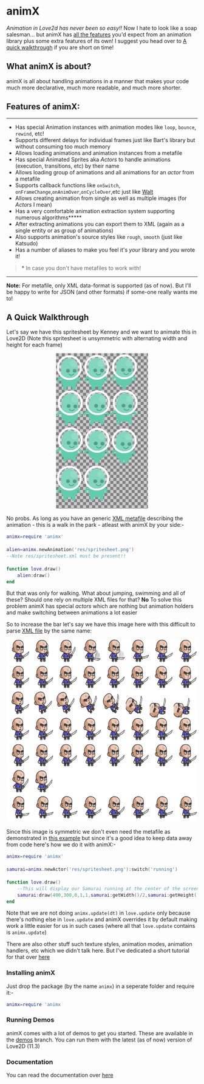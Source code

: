 # animX

*Animation in Love2d has never been so easy!!* Now I hate to look like a soap salesman... but animX has [all the features](#features-of-animx) you'd expect from an animation library plus some extra features of its own! I suggest you head over to [A quick walkthrough](#a-quick-walkthrough) if you are short on time!

## What animX is about?

animX is all about handling animations in a manner that makes your code much more declarative, much more readable, and much more shorter.

## Features of animX:
-------------------------

- Has special Animation instances with animation modes like `loop`, `bounce`, `rewind`, etc!
- Supports different delays for individual frames just like Bart's library but without consuming too much memory
- Allows loading animations and animation instances from a metafile
- Has special Animated Sprites aka *Actors* to handle animations (execution, transitions, etc) by their name
- Allows loading group of animations and all animations for an *actor* from a metafile
- Supports callback functions like `onSwitch`, `onFrameChange`,`onAnimOver`,`onCycleOver`,etc just like [Walt](https://github.com/davisdude/Walt)
- Allows creating animation from single as well as multiple images (for *Actors* I mean)
- Has a very comfortable animation extraction system supporting numerous algorithms**\***
- After extracting animations you can export them to XML (again as a single entity or as group of animations)
- Also supports animation's source styles like `rough`, `smooth` (just like Katsudo)
- Has a number of aliases to make you feel it's *your* library and *you* wrote it!

> **\*** In case you don't have metafiles to work with!

------------------------------------------
**Note:** For metafile, only XML data-format is supported (as of now). But I'll be happy to write for JSON (and other formats) if some-one really wants me to!


## A Quick Walkthrough

Let's say we have this spritesheet by Kenney and we want to animate this in Love2D (Note this spritesheet is unsymmetric with alternating width and height for each frame)

<p align='center'>
<img src='Examples/Importing%20Animation%20from%20XML%20to%20Actor/kenney_asset.png' title="The SpriteSheet for walking animation (Credit- Kenney)"><br/>
</p>

No probs. As long as you have an generic [XML metafile](Examples/Importing%20Animation%20from%20XML%20to%20Actor/walk_sheet.xml) describing the animation - this is a walk in the park - atleast with animX by your side:-

```lua
animx=require 'animx'

alien=animx.newAnimation('res/spritesheet.png')
--Note res/spritesheet.xml must be present!!

function love.draw()
	alien:draw()
end
```

But that was only for walking. What about jumping, swimming and all of these? Should one rely on multiple XML files for that? **No** To solve this problem animX has special *actors* which are nothing but animation holders and make switching between animations a lot easier

So to increase the bar let's say we have this image here with this difficult to parse [XML file](Examples/Side%20Scroller/res/spritesheet.xml) by the same name:

<p align='center'>
<img width=664 height=481 src='Examples/Side%20Scroller/res/spritesheet.png' title="The SpriteSheet for our actor. Sorry about bad packing at some places! (Credit- Segel)"><br/>
</p>

Since this image is symmetric we don't even need the metafile as demonstrated in [this example](Examples/Side%20Scroller/main2.lua) but since it's a good idea to keep data away from code here's how we do it with animX:-

```lua
animx=require 'animx'

samurai=animx.newActor('res/spritesheet.png'):switch('running')

function love.draw()
	--This will display our Samurai running at the center of the screen
	samurai:draw(400,300,0,1,1,samurai:getWidth()/2,samurai:getHeight()/2)
end
```

Note that we are not doing ```animx.update(dt)``` in ``love.update`` only because there's nothing else in ``love.update`` and animX overrides it by default making work a little easier for us in such cases (where all that `love.update` contains is `animx.update`)

There are also other stuff such texture styles, animation modes, animation handlers, etc which we didn't talk here. But I've dedicated a short tutorial for that over [here](Examples)


### Installing animX

Just drop the package (by the name `animx`) in a seperate folder and require it:-

```lua
animx=require 'animx
```

### Running Demos

animX comes with a lot of demos to get you started. These are available in the [demos](TODO) branch. You can run them with the latest (as of now) version of Love2D (11.3)

### Documentation

You can read the documentation over [here](https://github.com/YoungNeer/animX/wiki)
